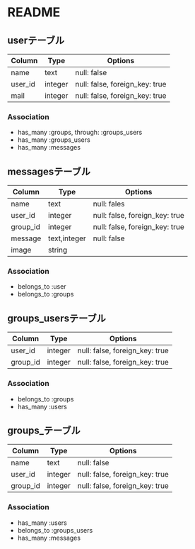 # README
## userテーブル
|Column|Type|Options|
|------|----|-------|
|name|text|null: false|
|user_id|integer|null: false, foreign_key: true|
|mail|integer|null: false, foreign_key: true|

### Association
- has_many :groups, through: :groups_users
- has_many :groups_users
- has_many :messages



## messagesテーブル
|Column|Type|Options|
|------|----|-------|
|name|text|null: fales|
|user_id|integer|null: false, foreign_key: true|
|group_id|integer|null: false, foreign_key: true|
|message|text,integer|null: false|
|image|string|

### Association
- belongs_to :user
- belongs_to :groups



## groups_usersテーブル

|Column|Type|Options|
|------|----|-------|
|user_id|integer|null: false, foreign_key: true|
|group_id|integer|null: false, foreign_key: true|

### Association
- belongs_to :groups
- has_many :users



## groups_テーブル
|Column|Type|Options|
|------|----|-------|
|name|text|null: false|
|user_id|integer|null: false, foreign_key: true|
|group_id|integer|null: false, foreign_key: true|

### Association
- has_many :users
- belongs_to :groups_users
- has_many :messages